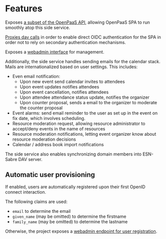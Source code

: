 # Features

Exposes [a subset of the OpenPaaS API](apis/openpaasApi.md), allowing OpenPaaS SPA to run smoothly atop this side service.

[Proxies dav calls](apis/davProxy.md) in order to enable direct OIDC authentication for the SPA in order not to rely on secondary authentication
mechanisms.

Exposes a [webadmin interface](apis/webadmin.md) for management.

Additionally, the side service handles sending emails for the calendar stack. Mails are internationalized based on user
settings. This includes:

- Even email notification:
    - Upon new event send calendar invites to attendees
    - Upon event updates notifies attendees
    - Upon event cancellation, notifies attendees
    - Upon attendee attendance status update, notifies the organizer
    - Upon counter proposal, sends a email to the organizer to moderate the counter proposal
- Event alarms: send email reminder to the user as set up in the event on fix date, which involves scheduling.
- Resource moderation request, allowing resource administrator to accept/deny events in the name of resources
- Resource moderation notifications, letting event organizer know about resource moderation decisions
- Calendar / address book import notifications

The side service also enables synchronizing domain members into ESN-Sabre DAV server.

## Automatic user provisioning

If enabled, users are automatically registered upon their first OpenID connect interaction.

The following claims are used:
 - `email` to determine the email
 - `given_name` (may be omitted) to determine the firstname
 - `family_name` (may be omitted) to determine the lastname

Otherwise, the project exposes a [webadmin endpoint for user registration](apis/webadmin.md#registration-of-a-new-user).